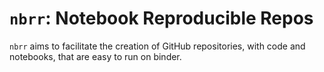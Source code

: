 # `nbrr`: Notebook Reproducible Repos

`nbrr` aims to facilitate the creation of GitHub repositories, with code and notebooks, that are easy to run on binder.